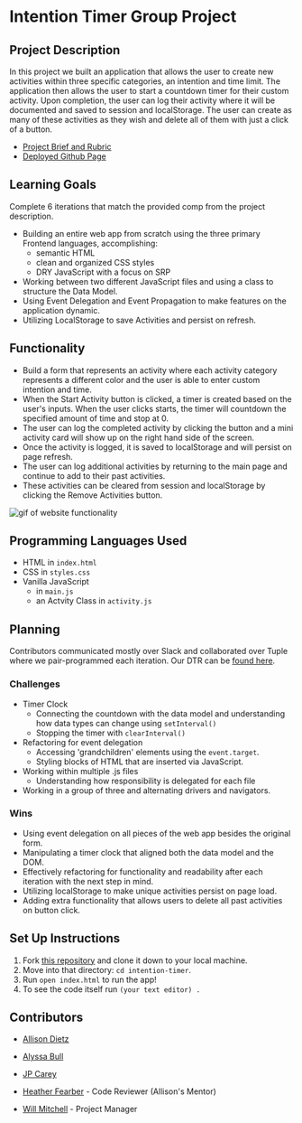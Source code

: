# Intention Timer Group Project

## Project Description

In this project we built an application that allows the user to create new activities within three specific categories, an intention and time limit. The application then allows the user to start a countdown timer for their custom activity. Upon completion, the user can log their activity where it will be documented and saved to session and localStorage. The user can create as many of these activities as they wish and delete all of them with just a click of a button.

- [Project Brief and Rubric](https://frontend.turing.io/projects/module-1/intention-timer-group.html)
- [Deployed Github Page](https://dietza.github.io/intention-timer/)

## Learning Goals

Complete 6 iterations that match the provided comp from the project description.

- Building an entire web app from scratch using the three primary Frontend languages, accomplishing:
  - semantic HTML
  - clean and organized CSS styles
  - DRY  JavaScript with a focus on SRP
- Working between two different JavaScript files and using a class to structure the Data Model.
- Using Event Delegation and Event Propagation to make features on the application dynamic.
- Utilizing LocalStorage to save Activities and persist on refresh.

## Functionality

- Build a form that represents an activity where each activity category represents a different color and the user is able to enter custom intention and time.
- When the Start Activity button is clicked, a timer is created based on the user's inputs. When the user clicks starts, the timer will countdown the specified amount of time and stop at 0.
- The user can log the completed activity by clicking the button and a mini activity card will show up on the right hand side of the screen.
- Once the activity is logged, it is saved to localStorage and will persist on page refresh.
- The user can log additional activities by returning to the main page and continue to add to their past activities. 
- These activities can be cleared from session and localStorage by clicking the Remove Activities button.

![gif of website functionality](https://media.giphy.com/media/3esbWhwSqI0hBvCcc1/giphy.gif)

## Programming Languages Used

- HTML in `index.html`
- CSS in `styles.css`
- Vanilla JavaScript
  - in `main.js`
  - an Actvity Class in `activity.js`

## Planning

Contributors communicated mostly over Slack and collaborated over Tuple where we pair-programmed each iteration. Our DTR can be [found here](https://docs.google.com/document/d/1eViwBoq7kedJ0B0w-qlkOXThaszUpHE-Mm5BNhd_KJo/edit).

### Challenges

- Timer Clock 
  - Connecting the countdown with the data model and understanding how data types can change using `setInterval()`
  - Stopping the timer with `clearInterval()`
- Refactoring for event delegation
  - Accessing  'grandchildren' elements using the `event.target`.
  - Styling blocks of HTML that are inserted via JavaScript.
- Working within multiple .js files
  - Understanding how responsibility is delegated for each file
- Working in a group of three and alternating drivers and navigators.

### Wins

- Using event delegation on all pieces of the web app besides the original form.
- Manipulating a timer clock that aligned both the data model and the DOM.
- Effectively refactoring for functionality and readability after each iteration with the next step in mind.
- Utilizing localStorage to make unique activities persist on page load.
- Adding extra functionality that allows users to delete all past activities on button click.

## Set Up Instructions

1. Fork [this repository](https://github.com/dietza/intention-timer) and clone it down to your local machine.
2. Move into that directory: `cd intention-timer`.
3. Run `open index.html` to run the app!
4. To see the code itself run `(your text editor) . `

## Contributors

* [Allison Dietz](https://github.com/dietza)
* [Alyssa Bull](https://github.com/alyssabull)
* [JP Carey](https://github.com/jaypeasee)
* [Heather Fearber](https://github.com/hfaerber) - Code Reviewer (Allison's Mentor)

* [Will Mitchell](https://github.com/wvmitchell) - Project Manager